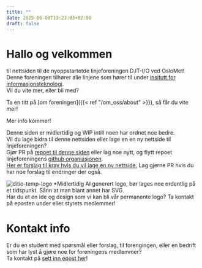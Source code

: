 ```yaml
---
title: ""
date: 2025-06-08T13:23:03+02:00
draft: false
---
```


# Hallo og velkommen

til nettsiden til de nyoppstartetde linjeforeningen D.IT-I/O ved OsloMet!\
Denne foreningen tilhører alle linjene som hører til under [insitutt for informasjonsteknologi](https://www.oslomet.no/om/tkd/it).\
Vil du vite mer, eller bli med?

Ta en titt på [om foreningen]({{< ref "/om_oss/about" >}}), så får du vite mer!

Mer info kommer!

Denne siden er midlertidig og WIP intill noen har ordnet noe bedre.\
Vil du lage bidra til denne nettsiden eller lage en en ny nettside til linjeforeningen?\
Gjør PR på [repoet til denne siden](https://github.com/Ditio-Linjeforeningen/ditio-nettside-hugo) 
eller lag noe nytt, og flytt repoet linjeforeningens [github organiasjonen](https://github.com/Ditio-Linjeforeningen).\
[Her er forslag til krav hvis du vil lage en ny nettside.](https://github.com/Ditio-Linjeforeningen/forslag-til-ny-nettside-krav)
Lag gjerne PR hvis du har noe forslag til endringer der også.


![ditio-temp-logo](img/ditio.png)
*Midlertidig AI generert logo, bør lages noe ordentlig på et tidspunkt. Sånn at man blant annet har SVG.\
Har du et en ide og design som vi kan bli vår permanente logo? Ta kontakt på eposten under eller styrets medlemmer!

# Kontakt info

Er du en student med spørsmål eller forslag, til forengingen, eller en bedrift som har lyst å gjøre noe for foreningens medlemmer?\
Ta kontakt på [sett inn epost her](mailto:[epost])!